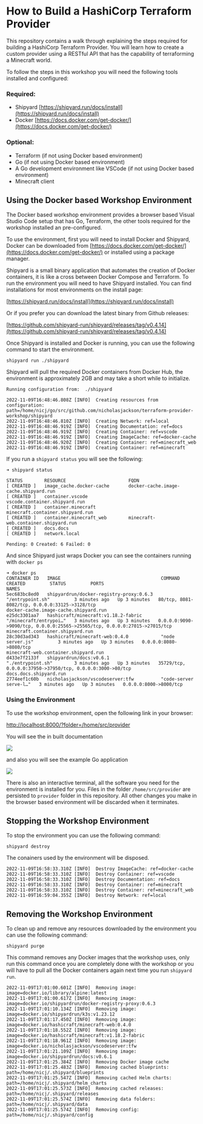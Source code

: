 # How to Build a HashiCorp Terraform Provider

This repository contains a walk through explaining the steps required for building a HashiCorp Terraform Provider. 
You will learn how to create a custom provider using a RESTful API that has the capability of terraforming a Minecraft
world.

To follow the steps in this workshop you will need the following tools installed and configured:

### Required:
* Shipyard [https://shipyard.run/docs/install](https://shipyard.run/docs/install)
* Docker [https://docs.docker.com/get-docker/](https://docs.docker.com/get-docker/)

### Optional:
* Terraform (if not using Docker based environment)
* Go (if not using Docker based environment)
* A Go development environment like VSCode (if not using Docker based environment)
* Minecraft client

## Using the Docker based Workshop Environment

The Docker based workshop environment provides a browser based Visual Studio Code setup
that has Go, Terraform, the other tools required for the workshop installed an pre-configured.

To use the environment, first you will need to install Docker and Shipyard, Docker can be downloaded from
[https://docs.docker.com/get-docker/](https://docs.docker.com/get-docker/) or 
installed using a package manager.

Shipyard is a small binary application that automates the creation of Docker containers, it is like 
a cross between Docker Compose and Terraform. To run the environment you will need to have Shipyard
installed. You can find installations for most environments on the install page:

[https://shipyard.run/docs/install](https://shipyard.run/docs/install)

Or if you prefer you can download the latest binary from Github releases:

[https://github.com/shipyard-run/shipyard/releases/tag/v0.4.14](https://github.com/shipyard-run/shipyard/releases/tag/v0.4.14)

Once Shipyard is installed and Docker is running, you can use the following command to start the environment.

```shell
shipyard run ./shipyard
```

Shipyard will pull the required Docker containers from Docker Hub, the environment is approximately 2GB and may
take a short while to initialize.

```shell
Running configuration from:  ./shipyard

2022-11-09T16:48:46.808Z [INFO]  Creating resources from configuration: path=/home/nicj/go/src/github.com/nicholasjackson/terraform-provider-workshop/shipyard
2022-11-09T16:48:46.810Z [INFO]  Creating Network: ref=local
2022-11-09T16:48:46.919Z [INFO]  Creating Documentation: ref=docs
2022-11-09T16:48:46.919Z [INFO]  Creating Container: ref=vscode
2022-11-09T16:48:46.919Z [INFO]  Creating ImageCache: ref=docker-cache
2022-11-09T16:48:46.920Z [INFO]  Creating Container: ref=minecraft_web
2022-11-09T16:48:46.919Z [INFO]  Creating Container: ref=minecraft
```

If you run a `shipyard status` you will see the following:

```
➜ shipyard status

STATUS        RESOURCE                       FQDN
[ CREATED ]   image_cache.docker-cache       docker-cache.image-cache.shipyard.run
[ CREATED ]   container.vscode               vscode.container.shipyard.run
[ CREATED ]   container.minecraft            minecraft.container.shipyard.run
[ CREATED ]   container.minecraft_web        minecraft-web.container.shipyard.run
[ CREATED ]   docs.docs
[ CREATED ]   network.local

Pending: 0 Created: 6 Failed: 0
```

And since Shipyard just wraps Docker you can see the containers running with `docker ps` 

```
➜ docker ps
CONTAINER ID   IMAGE                                     COMMAND                  CREATED         STATUS         PORTS                                                                        NAMES
5ec683bc8ed0   shipyardrun/docker-registry-proxy:0.6.3   "/entrypoint.sh"         3 minutes ago   Up 3 minutes   80/tcp, 8081-8082/tcp, 0.0.0.0:33125->3128/tcp                               docker-cache.image-cache.shipyard.run
e25dc3301aa7   hashicraft/minecraft:v1.18.2-fabric       "/minecraft/entrypoi…"   3 minutes ago   Up 3 minutes   0.0.0.0:9090->9090/tcp, 0.0.0.0:25565->25565/tcp, 0.0.0.0:27015->27015/tcp   minecraft.container.shipyard.run
28c30d3ad343   hashicraft/minecraft-web:0.4.0            "node server.js"         3 minutes ago   Up 3 minutes   0.0.0.0:8080->8080/tcp                                                       minecraft-web.container.shipyard.run
d433e7f2133f   shipyardrun/docs:v0.6.1                   "./entrypoint.sh"        3 minutes ago   Up 3 minutes   35729/tcp, 0.0.0.0:37950->37950/tcp, 0.0.0.0:3000->80/tcp                    docs.docs.shipyard.run
2774eef1c60b   nicholasjackson/vscodeserver:tfw          "code-server serve-l…"   3 minutes ago   Up 3 minutes   0.0.0.0:8000->8000/tcp
```

### Using the Environment

To use the workshop environment, open the following link in your browser:

[http://localhost:8000/?folder=/home/src/provider](http://localhost:8000/?folder=/home/src/provider)

You will see the in built documentation

![](./images/vs_code_1.jpg)

and also you will see the example Go application

![](./images/vs_code_2.jpg)

There is also an interactive terminal, all the software you need for the environment is installed for you.
Files in the folder `/home/src/provider` are persisted to `provider` folder in this repository. All other changes
you make in the browser based environment will be discarded when it terminates. 


## Stopping the Workshop Environment

To stop the environment you can use the following command:

```shell
shipyard destroy
```

The conainers used by the environment will be disposed.

```
2022-11-09T16:58:33.310Z [INFO]  Destroy ImageCache: ref=docker-cache
2022-11-09T16:58:33.310Z [INFO]  Destroy Container: ref=vscode
2022-11-09T16:58:33.310Z [INFO]  Destroy Documentation: ref=docs
2022-11-09T16:58:33.310Z [INFO]  Destroy Container: ref=minecraft
2022-11-09T16:58:33.310Z [INFO]  Destroy Container: ref=minecraft_web
2022-11-09T16:59:04.355Z [INFO]  Destroy Network: ref=local
```

## Removing the Workshop Environment

To clean up and remove any resources downloaded by the environment you can use the following command:

```
shipyard purge
```

This command removes any Docker images that the workshop uses, only run this command once you are
completely done with the workshop or you will have to pull all the Docker containers again
next time you run `shipyard run`.

```
2022-11-09T17:01:00.601Z [INFO]  Removing image: image=docker.io/library/alpine:latest
2022-11-09T17:01:00.617Z [INFO]  Removing image: image=docker.io/shipyardrun/docker-registry-proxy:0.6.3
2022-11-09T17:01:10.134Z [INFO]  Removing image: image=docker.io/shipyardrun/k3s:v1.23.12
2022-11-09T17:01:17.450Z [INFO]  Removing image: image=docker.io/hashicraft/minecraft-web:0.4.0
2022-11-09T17:01:18.552Z [INFO]  Removing image: image=docker.io/hashicraft/minecraft:v1.18.2-fabric
2022-11-09T17:01:18.961Z [INFO]  Removing image: image=docker.io/nicholasjackson/vscodeserver:tfw
2022-11-09T17:01:21.109Z [INFO]  Removing image: image=docker.io/shipyardrun/docs:v0.6.1
2022-11-09T17:01:25.384Z [INFO]  Removing Docker image cache
2022-11-09T17:01:25.483Z [INFO]  Removing cached blueprints: path=/home/nicj/.shipyard/blueprints
2022-11-09T17:01:25.547Z [INFO]  Removing cached Helm charts: path=/home/nicj/.shipyard/helm_charts
2022-11-09T17:01:25.573Z [INFO]  Removing cached releases: path=/home/nicj/.shipyard/releases
2022-11-09T17:01:25.574Z [INFO]  Removing data folders: path=/home/nicj/.shipyard/data
2022-11-09T17:01:25.574Z [INFO]  Removing config: path=/home/nicj/.shipyard/config
```
